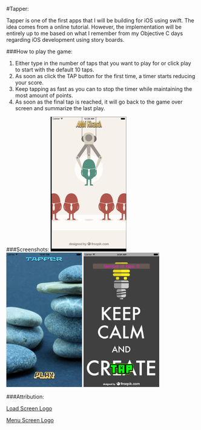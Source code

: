 #Tapper:

Tapper is one of the first apps that I will be building for iOS using swift. The idea comes from a online tutorial. However, the implementation will be entirely up to me based on what I remember from my Objective C days regarding iOS development using story boards.

###How to play the game:
1. Either type in the number of taps that you want to play for or click play to start with the default 10 taps.
2. As soon as click the TAP button for the first time, a timer starts reducing your score.
3. Keep tapping as fast as you can to stop the timer while maintaining the most amount of points.
4. As soon as the final tap is reached, it will go back to the game over screen and summarize the last play.

###Screenshots:
<img src="img/splash_screen.png" width="200" />
<img src="img/menu_screen.png" width="200" />
<img src="img/play_screen.png" width="200" />

###Attribution:

[Load Screen Logo][1]

[Menu Screen Logo][2]


[1]:http://www.freepik.com/free-vector/picking-the-right-one_764838.htm "Designed by Freepik"
[2]:http://www.freepik.com/free-vector/keep-calm-and-create-poster_716072.htm "Designed by Freepik"
